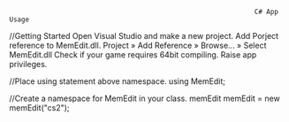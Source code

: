                                                                   C# App Usage

//Getting Started
Open Visual Studio and make a new  project.
Add Porject reference to MemEdit.dll.
Project » Add Reference » Browse… » Select MemEdit.dll
Check if your game requires 64bit compiling.
Raise app privileges.
                                                                  
//Place using statement above namespace.
using MemEdit;

//Create a namespace for MemEdit in your class.
memEdit memEdit = new memEdit("cs2");


